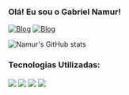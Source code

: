 ### Olá! Eu sou o Gabriel Namur!
[![Blog](https://img.shields.io/badge/Instagram-E4405F?style=for-the-badge&logo=instagram&logoColor=white)](https://www.instagram.com/gabriel.namur/)
[![Blog](https://img.shields.io/badge/LinkedIn-0077B5?style=for-the-badge&logo=linkedin&logoColor=white)](https://www.linkedin.com/in/gabriel-namur/)

![Namur's GitHub stats](https://github-readme-stats.vercel.app/api?username=gabrielnamur&show_icons=true&theme=radical)

### Tecnologias Utilizadas:

<div style="display: inline_block">
  <img align="center" src="https://img.shields.io/badge/HTML5-E34F26?style=for-the-badge&logo=html5&logoColor=white" />
   <img align="center" src="https://img.shields.io/badge/JavaScript-F7DF1E?style=for-the-badge&logo=javascript&logoColor=black" />
    <img align="center" src="https://img.shields.io/badge/CSS-239120?&style=for-the-badge&logo=css3&logoColor=white" />
     <img align="center" src="mysql 	https://img.shields.io/badge/MySQL-005C84?style=for-the-badge&logo=mysql&logoColor=white" />
</div>
